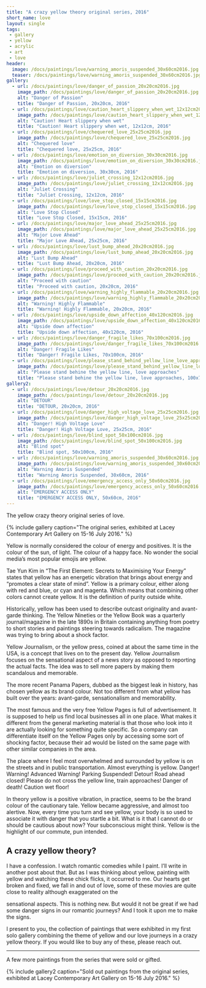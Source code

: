 ```yaml
---
title: "A crazy yellow theory original series, 2016"
short_name: love
layout: single
tags:
 - gallery
 - yellow
 - acrylic
 - art
 - love
header:
  image: /docs/paintings/love/warning_amoris_suspended_30x60cm2016.jpg
  teaser: /docs/paintings/love/warning_amoris_suspended_30x60cm2016.jpg
gallery:
  - url: /docs/paintings/love/danger_of_passion_20x20cm2016.jpg
    image_path: /docs/paintings/love/danger_of_passion_20x20cm2016.jpg
    alt: "Danger of Passion"
    title: "Danger of Passion, 20x20cm, 2016"
  - url: /docs/paintings/love/caution_heart_slippery_when_wet_12x12cm2016.jpg
    image_path: /docs/paintings/love/caution_heart_slippery_when_wet_12x12cm2016.jpg
    alt: "Caution! Heart slippery when wet"
    title: "Caution! Heart slippery when wet, 12x12cm, 2016"  
  - url: /docs/paintings/love/chequered_love_25x25cm2016.jpg
    image_path: /docs/paintings/love/chequered_love_25x25cm2016.jpg
    alt: "Chequered love"
    title: "Chequered love, 25x25cm, 2016"
  - url: /docs/paintings/love/emotion_on_diversion_30x30cm2016.jpg
    image_path: /docs/paintings/love/emotion_on_diversion_30x30cm2016.jpg
    alt: "Emotion on diversion"
    title: "Emotion on diversion, 30x30cm, 2016"
  - url: /docs/paintings/love/juliet_crossing_12x12cm2016.jpg
    image_path: /docs/paintings/love/juliet_crossing_12x12cm2016.jpg
    alt: "Juliet Crossing"
    title: "Juliet Crossing, 12x12cm, 2016"
  - url: /docs/paintings/love/love_stop_closed_15x15cm2016.jpg
    image_path: /docs/paintings/love/love_stop_closed_15x15cm2016.jpg
    alt: "Love Stop Closed"
    title: "Love Stop Closed, 15x15cm, 2016"  
  - url: /docs/paintings/love/major_love_ahead_25x25cm2016.jpg
    image_path: /docs/paintings/love/major_love_ahead_25x25cm2016.jpg
    alt: "Major Love Ahead"
    title: "Major Love Ahead, 25x25cm, 2016" 
  - url: /docs/paintings/love/lust_bump_ahead_20x20cm2016.jpg
    image_path: /docs/paintings/love/lust_bump_ahead_20x20cm2016.jpg
    alt: "Lust Bump Ahead"
    title: "Lust Bump Ahead, 20x20cm, 2016" 
  - url: /docs/paintings/love/proceed_with_caution_20x20cm2016.jpg
    image_path: /docs/paintings/love/proceed_with_caution_20x20cm2016.jpg
    alt: "Proceed with caution"
    title: "Proceed with caution, 20x20cm, 2016"      
  - url: /docs/paintings/love/warning_highly_flammable_20x20cm2016.jpg
    image_path: /docs/paintings/love/warning_highly_flammable_20x20cm2016.jpg
    alt: "Warning! Highly Flammable"
    title: "Warning! Highly Flammable, 20x20cm, 2016" 
  - url: /docs/paintings/love/upside_down_affection_40x120cm2016.jpg
    image_path: /docs/paintings/love/upside_down_affection_40x120cm2016.jpg
    alt: "Upside down affection"
    title: "Upside down affection, 40x120cm, 2016"  
  - url: /docs/paintings/love/danger_fragile_likes_70x100cm2016.jpg
    image_path: /docs/paintings/love/danger_fragile_likes_70x100cm2016.jpg
    alt: "Danger! Fragile Likes"
    title: "Danger! Fragile Likes, 70x100cm, 2016"  
  - url: /docs/paintings/love/please_stand_behind_yellow_line_love_approaches_100x70cm2016.jpg
    image_path: /docs/paintings/love/please_stand_behind_yellow_line_love_approaches_100x70cm2016.jpg
    alt: "Please stand behine the yellow line, love approaches"
    title: "Please stand behine the yellow line, love approaches, 100x70cm, 2016"  
gallery2:
  - url: /docs/paintings/love/detour_20x20cm2016.jpg
    image_path: /docs/paintings/love/detour_20x20cm2016.jpg
    alt: "DETOUR"
    title: "DETOUR, 20x20cm, 2016"
  - url: /docs/paintings/love/danger_high_voltage_love_25x25cm2016.jpg
    image_path: /docs/paintings/love/danger_high_voltage_love_25x25cm2016.jpg
    alt: "Danger! High Voltage Love"
    title: "Danger! High Voltage Love, 25x25cm, 2016" 
  - url: /docs/paintings/love/blind_spot_50x100cm2016.jpg
    image_path: /docs/paintings/love/blind_spot_50x100cm2016.jpg
    alt: "Blind spot"
    title: "Blind spot, 50x100cm, 2016"
  - url: /docs/paintings/love/warning_amoris_suspended_30x60cm2016.jpg
    image_path: /docs/paintings/love/warning_amoris_suspended_30x60cm2016.jpg
    alt: "Warning Amoris Suspended"
    title: "Warning Amoris Suspended, 30x60cm, 2016" 
  - url: /docs/paintings/love/emergency_access_only_50x60cm2016.jpg
    image_path: /docs/paintings/love/emergency_access_only_50x60cm2016.jpg
    alt: "EMERGENCY ACCESS ONLY"
    title: "EMERGENCY ACCESS ONLY, 50x60cm, 2016" 
---
```


The yellow crazy theory original series of love. 

{% include gallery caption="The original series, exhibited at Lacey Contemporary Art Gallery on 15-16 July 2016." %}

Yellow is normally considered the colour of energy and positives. It is the colour of the sun, of light. The colour of a happy face. No wonder the social media’s most popular emojis are yellow.

Tae Yun Kim in “The First Element: Secrets to Maximising Your Energy” states that yellow has an energetic vibration that brings about energy and “promotes a clear state of mind”.
Yellow is a primary colour, either along with red and blue, or cyan and magenta. Which means that combining other colors cannot create yellow. It is the definition of purity outside white.

Historically, yellow has been used to describe outcast originality and avant-garde thinking. The Yellow Nineties or the Yellow Book was a quarterly journal/magazine in the late 1890s in Britain containing anything from poetry to short stories and paintings steering towards radicalism. The magazine was trying to bring about a shock factor.

Yellow Journalism, or the yellow press, coined at about the same time in the USA, is a concept that lives on to the present day. Yellow Journalism focuses on the sensational aspect of a news story as opposed to reporting the actual facts. The idea was to sell more papers by making them scandalous and memorable.

The more recent Panama Papers, dubbed as the biggest leak in history, has chosen yellow as its brand colour. Not too different from what yellow has built over the years: avant-garde, sensationalism and memorability.

The most famous and the very free Yellow Pages is full of advertisement. It is supposed to help us find local businesses all in one place. What makes it different from the general marketing material is that those who look into it are actually looking for something quite specific. So a company can differentiate itself on the Yellow Pages only by accessing some sort of shocking factor, because their ad would be listed on the same page with other similar companies in the area.

The place where I feel most overwhelmed and surrounded by yellow is on the streets and in public transportation. Almost everything is yellow. Danger! Warning! Advanced Warning! Parking Suspended! Detour! Road ahead closed! Please do not cross the yellow line, train approaches! Danger of death! Caution wet floor!

In theory yellow is a positive vibration, in practice, seems to be the brand colour of the cautionary tale. Yellow became aggressive, and almost too alertive. Now, every time you turn and see yellow, your body is so used to associate it with danger that you startle a bit. What is it that I cannot do or should be cautious about now? Your subconscious might think. Yellow is the highlight of our commute, pun intended.

## A crazy yellow theory?

I have a confession. I watch romantic comedies while I paint. I’ll write in another post about that. But as I was thinking about yellow, painting with yellow and watching these chick flicks, it occurred to me. Our hearts get broken and fixed, we fall in and out of love, some of these movies are quite close to reality although exaggerated on the

sensational aspects. This is nothing new. But would it not be great if we had some danger signs in our romantic journeys? And I took it upon me to make the signs.

I present to you, the collection of paintings that were exhibited in my first solo gallery combining the theme of yellow and our love journeys in a crazy yellow theory. If you would like to buy any of these, please reach out.

****
A few more paintings from the series that were sold or gifted.

{% include gallery2 caption="Sold out paintings from the original series, exhibited at Lacey Contemporary Art Gallery on 15-16 July 2016." %}